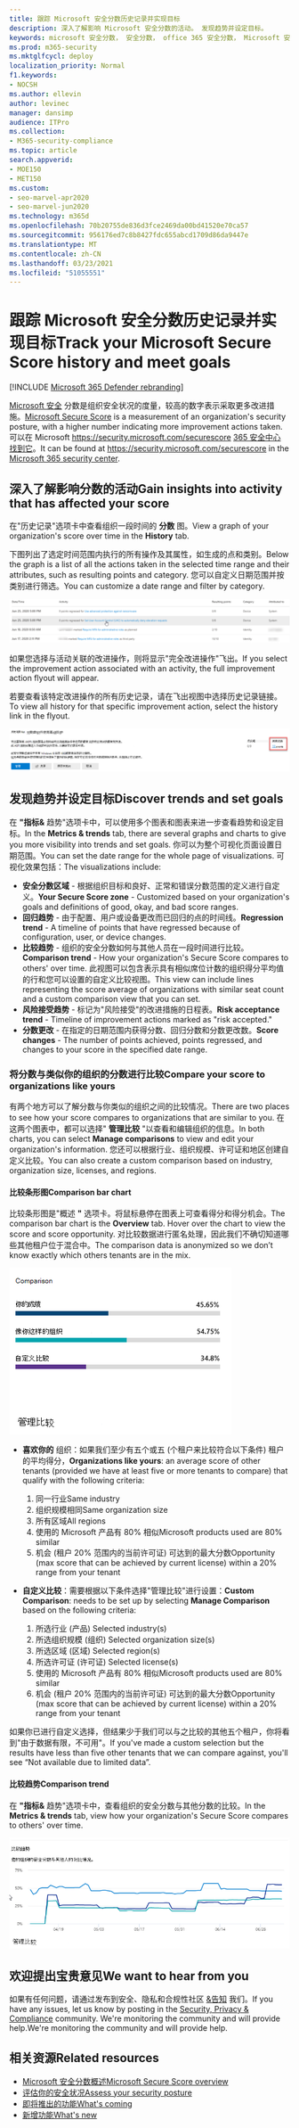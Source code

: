 ```yaml
---
title: 跟踪 Microsoft 安全分数历史记录并实现目标
description: 深入了解影响 Microsoft 安全分数的活动。 发现趋势并设定目标。
keywords: microsoft 安全分数， 安全分数， office 365 安全分数， Microsoft 安全分数， microsoft 365 安全中心， 改进操作
ms.prod: m365-security
ms.mktglfcycl: deploy
localization_priority: Normal
f1.keywords:
- NOCSH
ms.author: ellevin
author: levinec
manager: dansimp
audience: ITPro
ms.collection:
- M365-security-compliance
ms.topic: article
search.appverid:
- MOE150
- MET150
ms.custom:
- seo-marvel-apr2020
- seo-marvel-jun2020
ms.technology: m365d
ms.openlocfilehash: 70b20755de836d3fce2469da00bd41520e70ca57
ms.sourcegitcommit: 956176ed7c8b8427fdc655abcd1709d86da9447e
ms.translationtype: MT
ms.contentlocale: zh-CN
ms.lasthandoff: 03/23/2021
ms.locfileid: "51055551"
---
```

# <a name="track-your-microsoft-secure-score-history-and-meet-goals"></a><span data-ttu-id="949dd-105">跟踪 Microsoft 安全分数历史记录并实现目标</span><span class="sxs-lookup"><span data-stu-id="949dd-105">Track your Microsoft Secure Score history and meet goals</span></span>

[!INCLUDE [Microsoft 365 Defender rebranding](../includes/microsoft-defender.md)]

<span data-ttu-id="949dd-106">[Microsoft 安全](microsoft-secure-score.md) 分数是组织安全状况的度量，较高的数字表示采取更多改进措施。</span><span class="sxs-lookup"><span data-stu-id="949dd-106">[Microsoft Secure Score](microsoft-secure-score.md) is a measurement of an organization's security posture, with a higher number indicating more improvement actions taken.</span></span> <span data-ttu-id="949dd-107">可以在 Microsoft https://security.microsoft.com/securescore [365 安全中心 找到它](overview-security-center.md)。</span><span class="sxs-lookup"><span data-stu-id="949dd-107">It can be found at https://security.microsoft.com/securescore in the [Microsoft 365 security center](overview-security-center.md).</span></span>

## <a name="gain-insights-into-activity-that-has-affected-your-score"></a><span data-ttu-id="949dd-108">深入了解影响分数的活动</span><span class="sxs-lookup"><span data-stu-id="949dd-108">Gain insights into activity that has affected your score</span></span>

<span data-ttu-id="949dd-109">在"历史记录"选项卡中查看组织一段时间的 **分数** 图。</span><span class="sxs-lookup"><span data-stu-id="949dd-109">View a graph of your organization's score over time in the **History** tab.</span></span>

<span data-ttu-id="949dd-110">下图列出了选定时间范围内执行的所有操作及其属性，如生成的点和类别。</span><span class="sxs-lookup"><span data-stu-id="949dd-110">Below the graph is a list of all the actions taken in the selected time range and their attributes, such as resulting points and category.</span></span> <span data-ttu-id="949dd-111">您可以自定义日期范围并按类别进行筛选。</span><span class="sxs-lookup"><span data-stu-id="949dd-111">You can customize a date range and filter by category.</span></span>

![活动历史记录](../../media/secure-score/secure-score-history-activity.png)

<span data-ttu-id="949dd-113">如果您选择与活动关联的改进操作，则将显示"完全改进操作"飞出。</span><span class="sxs-lookup"><span data-stu-id="949dd-113">If you select the improvement action associated with an activity, the full improvement action flyout will appear.</span></span>

<span data-ttu-id="949dd-114">若要查看该特定改进操作的所有历史记录，请在飞出视图中选择历史记录链接。</span><span class="sxs-lookup"><span data-stu-id="949dd-114">To view all history for that specific improvement action, select the history link in the flyout.</span></span>

![改进操作历史记录](../../media/secure-score/secure-score-history-flyout.png)

## <a name="discover-trends-and-set-goals"></a><span data-ttu-id="949dd-116">发现趋势并设定目标</span><span class="sxs-lookup"><span data-stu-id="949dd-116">Discover trends and set goals</span></span>

<span data-ttu-id="949dd-117">在 **"指标&** 趋势"选项卡中，可以使用多个图表和图表来进一步查看趋势和设定目标。</span><span class="sxs-lookup"><span data-stu-id="949dd-117">In the **Metrics & trends** tab, there are several graphs and charts to give you more visibility into trends and set goals.</span></span> <span data-ttu-id="949dd-118">你可以为整个可视化页面设置日期范围。</span><span class="sxs-lookup"><span data-stu-id="949dd-118">You can set the date range for the whole page of visualizations.</span></span> <span data-ttu-id="949dd-119">可视化效果包括：</span><span class="sxs-lookup"><span data-stu-id="949dd-119">The visualizations include:</span></span>

* <span data-ttu-id="949dd-120">**安全分数区域** - 根据组织目标和良好、正常和错误分数范围的定义进行自定义。</span><span class="sxs-lookup"><span data-stu-id="949dd-120">**Your Secure Score zone** - Customized based on your organization's goals and definitions of good, okay, and bad score ranges.</span></span>
* <span data-ttu-id="949dd-121">**回归趋势** - 由于配置、用户或设备更改而已回归的点的时间线。</span><span class="sxs-lookup"><span data-stu-id="949dd-121">**Regression trend** - A timeline of points that have regressed because of configuration, user, or device changes.</span></span>  
* <span data-ttu-id="949dd-122">**比较趋势** - 组织的安全分数如何与其他人员在一段时间进行比较。</span><span class="sxs-lookup"><span data-stu-id="949dd-122">**Comparison trend** - How your organization's Secure Score compares to others' over time.</span></span> <span data-ttu-id="949dd-123">此视图可以包含表示具有相似席位计数的组织得分平均值的行和您可以设置的自定义比较视图。</span><span class="sxs-lookup"><span data-stu-id="949dd-123">This view can include lines representing the score average of organizations with similar seat count and a custom comparison view that you can set.</span></span>
* <span data-ttu-id="949dd-124">**风险接受趋势** - 标记为"风险接受"的改进措施的日程表。</span><span class="sxs-lookup"><span data-stu-id="949dd-124">**Risk acceptance trend** - Timeline of improvement actions marked as "risk accepted."</span></span>
* <span data-ttu-id="949dd-125">**分数更改** - 在指定的日期范围内获得分数、回归分数和分数更改数。</span><span class="sxs-lookup"><span data-stu-id="949dd-125">**Score changes** - The number of points achieved, points regressed, and changes to your score in the specified date range.</span></span>

### <a name="compare-your-score-to-organizations-like-yours"></a><span data-ttu-id="949dd-126">将分数与类似你的组织的分数进行比较</span><span class="sxs-lookup"><span data-stu-id="949dd-126">Compare your score to organizations like yours</span></span>

<span data-ttu-id="949dd-127">有两个地方可以了解分数与你类似的组织之间的比较情况。</span><span class="sxs-lookup"><span data-stu-id="949dd-127">There are two places to see how your score compares to organizations that are similar to you.</span></span> <span data-ttu-id="949dd-128">在这两个图表中，都可以选择" **管理比较** "以查看和编辑组织的信息。</span><span class="sxs-lookup"><span data-stu-id="949dd-128">In both charts, you can select **Manage comparisons** to view and edit your organization's information.</span></span> <span data-ttu-id="949dd-129">您还可以根据行业、组织规模、许可证和地区创建自定义比较。</span><span class="sxs-lookup"><span data-stu-id="949dd-129">You can also create a custom comparison based on industry, organization size, licenses, and regions.</span></span>

#### <a name="comparison-bar-chart"></a><span data-ttu-id="949dd-130">比较条形图</span><span class="sxs-lookup"><span data-stu-id="949dd-130">Comparison bar chart</span></span>

<span data-ttu-id="949dd-131">比较条形图是"概述 **"** 选项卡。将鼠标悬停在图表上可查看得分和得分机会。</span><span class="sxs-lookup"><span data-stu-id="949dd-131">The comparison bar chart is the **Overview** tab. Hover over the chart to view the score and score opportunity.</span></span> <span data-ttu-id="949dd-132">对比较数据进行匿名处理，因此我们不确切知道哪些其他租户位于混合中。</span><span class="sxs-lookup"><span data-stu-id="949dd-132">The comparison data is anonymized so we don’t know exactly which others tenants are in the mix.</span></span>

![相似组织分数的条形图](../../media/secure-score/secure-score-comparison-bar.png)

- <span data-ttu-id="949dd-134">**喜欢你的** 组织：如果我们至少有五个或五 (个租户来比较符合以下条件) 租户的平均得分，</span><span class="sxs-lookup"><span data-stu-id="949dd-134">**Organizations like yours**: an average score of other tenants (provided we have at least five or more tenants to compare) that qualify with the following criteria:</span></span>
    1. <span data-ttu-id="949dd-135">同一行业</span><span class="sxs-lookup"><span data-stu-id="949dd-135">Same industry</span></span>
    2. <span data-ttu-id="949dd-136">组织规模相同</span><span class="sxs-lookup"><span data-stu-id="949dd-136">Same organization size</span></span>
    3. <span data-ttu-id="949dd-137">所有区域</span><span class="sxs-lookup"><span data-stu-id="949dd-137">All regions</span></span>
    4. <span data-ttu-id="949dd-138">使用的 Microsoft 产品有 80% 相似</span><span class="sxs-lookup"><span data-stu-id="949dd-138">Microsoft products used are 80% similar</span></span>
    5. <span data-ttu-id="949dd-139">机会 (租户 20% 范围内的当前许可证) 可达到的最大分数</span><span class="sxs-lookup"><span data-stu-id="949dd-139">Opportunity (max score that can be achieved by current license) within a 20% range from your tenant</span></span>

- <span data-ttu-id="949dd-140">**自定义比较**：需要根据以下条件选择"管理比较"进行设置：</span><span class="sxs-lookup"><span data-stu-id="949dd-140">**Custom Comparison**: needs to be set up by selecting **Manage Comparison** based on the following criteria:</span></span>
    1. <span data-ttu-id="949dd-141">所选行业 (产品) </span><span class="sxs-lookup"><span data-stu-id="949dd-141">Selected industry(s)</span></span>
    2. <span data-ttu-id="949dd-142">所选组织规模 (组织) </span><span class="sxs-lookup"><span data-stu-id="949dd-142">Selected organization size(s)</span></span>
    3. <span data-ttu-id="949dd-143">所选区域 (区域) </span><span class="sxs-lookup"><span data-stu-id="949dd-143">Selected region(s)</span></span>
    4. <span data-ttu-id="949dd-144">所选许可证 (许可证) </span><span class="sxs-lookup"><span data-stu-id="949dd-144">Selected license(s)</span></span>
    5. <span data-ttu-id="949dd-145">使用的 Microsoft 产品有 80% 相似</span><span class="sxs-lookup"><span data-stu-id="949dd-145">Microsoft products used are 80% similar</span></span>
    6. <span data-ttu-id="949dd-146">机会 (租户 20% 范围内的当前许可证) 可达到的最大分数</span><span class="sxs-lookup"><span data-stu-id="949dd-146">Opportunity (max score that can be achieved by current license) within a 20% range from your tenant</span></span>

<span data-ttu-id="949dd-147">如果你已进行自定义选择，但结果少于我们可以与之比较的其他五个租户，你将看到"由于数据有限，不可用"。</span><span class="sxs-lookup"><span data-stu-id="949dd-147">If you've made a custom selection but the results have less than five other tenants that we can compare against, you'll see “Not available due to limited data”.</span></span>

#### <a name="comparison-trend"></a><span data-ttu-id="949dd-148">比较趋势</span><span class="sxs-lookup"><span data-stu-id="949dd-148">Comparison trend</span></span>

<span data-ttu-id="949dd-149">在 **"指标&** 趋势"选项卡中，查看组织的安全分数与其他分数的比较。</span><span class="sxs-lookup"><span data-stu-id="949dd-149">In the **Metrics & trends** tab, view how your organization's Secure Score compares to others' over time.</span></span>

![一段时间后相似组织的分数的直线图](../../media/secure-score/secure-score-comparison-trend.png)

## <a name="we-want-to-hear-from-you"></a><span data-ttu-id="949dd-151">欢迎提出宝贵意见</span><span class="sxs-lookup"><span data-stu-id="949dd-151">We want to hear from you</span></span>

<span data-ttu-id="949dd-152">如果有任何问题，请通过发布到安全、隐私和合规性社区 [&告知](https://techcommunity.microsoft.com/t5/Security-Privacy-Compliance/bd-p/security_privacy) 我们。</span><span class="sxs-lookup"><span data-stu-id="949dd-152">If you have any issues, let us know by posting in the [Security, Privacy & Compliance](https://techcommunity.microsoft.com/t5/Security-Privacy-Compliance/bd-p/security_privacy) community.</span></span> <span data-ttu-id="949dd-153">We're monitoring the community and will provide help.</span><span class="sxs-lookup"><span data-stu-id="949dd-153">We're monitoring the community and will provide help.</span></span>

## <a name="related-resources"></a><span data-ttu-id="949dd-154">相关资源</span><span class="sxs-lookup"><span data-stu-id="949dd-154">Related resources</span></span>

- [<span data-ttu-id="949dd-155">Microsoft 安全分数概述</span><span class="sxs-lookup"><span data-stu-id="949dd-155">Microsoft Secure Score overview</span></span>](microsoft-secure-score.md)
- [<span data-ttu-id="949dd-156">评估你的安全状况</span><span class="sxs-lookup"><span data-stu-id="949dd-156">Assess your security posture</span></span>](microsoft-secure-score-improvement-actions.md)
- [<span data-ttu-id="949dd-157">即将推出的功能</span><span class="sxs-lookup"><span data-stu-id="949dd-157">What's coming</span></span>](microsoft-secure-score-whats-coming.md)
- [<span data-ttu-id="949dd-158">新增功能</span><span class="sxs-lookup"><span data-stu-id="949dd-158">What's new</span></span>](microsoft-secure-score-whats-new.md)
